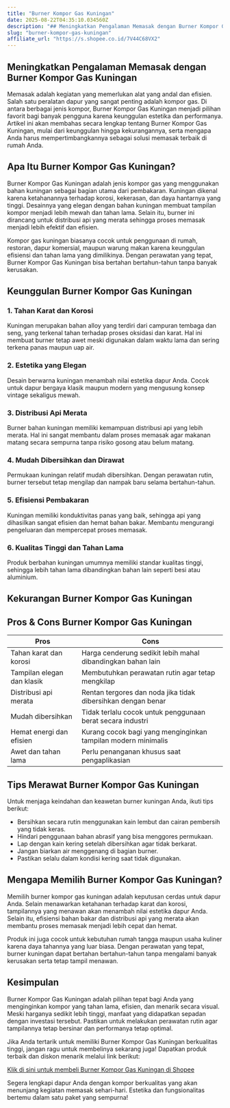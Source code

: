 ```yaml
---
title: "Burner Kompor Gas Kuningan"
date: 2025-08-22T04:35:10.034560Z
description: "## Meningkatkan Pengalaman Memasak dengan Burner Kompor Gas Kuningan..."
slug: "burner-kompor-gas-kuningan"
affiliate_url: "https://s.shopee.co.id/7V44C68VX2"
---
```

## Meningkatkan Pengalaman Memasak dengan Burner Kompor Gas Kuningan

Memasak adalah kegiatan yang memerlukan alat yang andal dan efisien. Salah satu peralatan dapur yang sangat penting adalah kompor gas. Di antara berbagai jenis kompor, Burner Kompor Gas Kuningan menjadi pilihan favorit bagi banyak pengguna karena keunggulan estetika dan performanya. Artikel ini akan membahas secara lengkap tentang Burner Kompor Gas Kuningan, mulai dari keunggulan hingga kekurangannya, serta mengapa Anda harus mempertimbangkannya sebagai solusi memasak terbaik di rumah Anda.

## Apa Itu Burner Kompor Gas Kuningan?

Burner Kompor Gas Kuningan adalah jenis kompor gas yang menggunakan bahan kuningan sebagai bagian utama dari pembakaran. Kuningan dikenal karena ketahanannya terhadap korosi, kekerasan, dan daya hantarnya yang tinggi. Desainnya yang elegan dengan bahan kuningan membuat tampilan kompor menjadi lebih mewah dan tahan lama. Selain itu, burner ini dirancang untuk distribusi api yang merata sehingga proses memasak menjadi lebih efektif dan efisien.

Kompor gas kuningan biasanya cocok untuk penggunaan di rumah, restoran, dapur komersial, maupun warung makan karena keunggulan efisiensi dan tahan lama yang dimilikinya. Dengan perawatan yang tepat, Burner Kompor Gas Kuningan bisa bertahan bertahun-tahun tanpa banyak kerusakan.

## Keunggulan Burner Kompor Gas Kuningan

### 1. Tahan Karat dan Korosi
Kuningan merupakan bahan alloy yang terdiri dari campuran tembaga dan seng, yang terkenal tahan terhadap proses oksidasi dan karat. Hal ini membuat burner tetap awet meski digunakan dalam waktu lama dan sering terkena panas maupun uap air.

### 2. Estetika yang Elegan
Desain berwarna kuningan menambah nilai estetika dapur Anda. Cocok untuk dapur bergaya klasik maupun modern yang mengusung konsep vintage sekaligus mewah.

### 3. Distribusi Api Merata
Burner bahan kuningan memiliki kemampuan distribusi api yang lebih merata. Hal ini sangat membantu dalam proses memasak agar makanan matang secara sempurna tanpa risiko gosong atau belum matang.

### 4. Mudah Dibersihkan dan Dirawat
Permukaan kuningan relatif mudah dibersihkan. Dengan perawatan rutin, burner tersebut tetap mengilap dan nampak baru selama bertahun-tahun.

### 5. Efisiensi Pembakaran
Kuningan memiliki konduktivitas panas yang baik, sehingga api yang dihasilkan sangat efisien dan hemat bahan bakar. Membantu mengurangi pengeluaran dan mempercepat proses memasak.

### 6. Kualitas Tinggi dan Tahan Lama
Produk berbahan kuningan umumnya memiliki standar kualitas tinggi, sehingga lebih tahan lama dibandingkan bahan lain seperti besi atau aluminium.

## Kekurangan Burner Kompor Gas Kuningan

## Pros & Cons Burner Kompor Gas Kuningan

| **Pros** | **Cons** |
|------------------------------|------------------------------|
| Tahan karat dan korosi | Harga cenderung sedikit lebih mahal dibandingkan bahan lain |
| Tampilan elegan dan klasik | Membutuhkan perawatan rutin agar tetap mengkilap |
| Distribusi api merata | Rentan tergores dan noda jika tidak dibersihkan dengan benar |
| Mudah dibersihkan | Tidak terlalu cocok untuk penggunaan berat secara industri |
| Hemat energi dan efisien | Kurang cocok bagi yang menginginkan tampilan modern minimalis |
| Awet dan tahan lama | Perlu penanganan khusus saat pengaplikasian |

## Tips Merawat Burner Kompor Gas Kuningan

Untuk menjaga keindahan dan keawetan burner kuningan Anda, ikuti tips berikut:
- Bersihkan secara rutin menggunakan kain lembut dan cairan pembersih yang tidak keras.
- Hindari penggunaan bahan abrasif yang bisa menggores permukaan.
- Lap dengan kain kering setelah dibersihkan agar tidak berkarat.
- Jangan biarkan air menggenang di bagian burner.
- Pastikan selalu dalam kondisi kering saat tidak digunakan.

## Mengapa Memilih Burner Kompor Gas Kuningan?

Memilih burner kompor gas kuningan adalah keputusan cerdas untuk dapur Anda. Selain menawarkan ketahanan terhadap karat dan korosi, tampilannya yang menawan akan menambah nilai estetika dapur Anda. Selain itu, efisiensi bahan bakar dan distribusi api yang merata akan membantu proses memasak menjadi lebih cepat dan hemat.

Produk ini juga cocok untuk kebutuhan rumah tangga maupun usaha kuliner karena daya tahannya yang luar biasa. Dengan perawatan yang tepat, burner kuningan dapat bertahan bertahun-tahun tanpa mengalami banyak kerusakan serta tetap tampil menawan.

## Kesimpulan

Burner Kompor Gas Kuningan adalah pilihan tepat bagi Anda yang menginginkan kompor yang tahan lama, efisien, dan menarik secara visual. Meski harganya sedikit lebih tinggi, manfaat yang didapatkan sepadan dengan investasi tersebut. Pastikan untuk melakukan perawatan rutin agar tampilannya tetap bersinar dan performanya tetap optimal.

Jika Anda tertarik untuk memiliki Burner Kompor Gas Kuningan berkualitas tinggi, jangan ragu untuk membelinya sekarang juga! Dapatkan produk terbaik dan diskon menarik melalui link berikut:

[Klik di sini untuk membeli Burner Kompor Gas Kuningan di Shopee](https://s.shopee.co.id/7V44C68VX2)

Segera lengkapi dapur Anda dengan kompor berkualitas yang akan menunjang kegiatan memasak sehari-hari. Estetika dan fungsionalitas bertemu dalam satu paket yang sempurna!